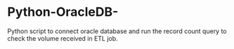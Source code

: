 # Python-OracleDB-
Python script to connect oracle database and run the record count query to check the volume received in ETL job.
